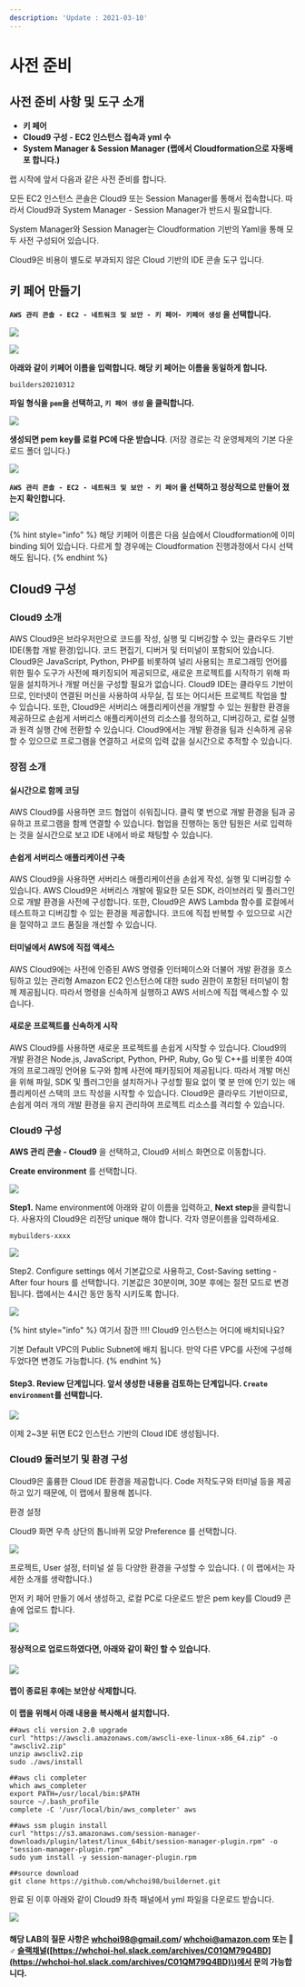 ```yaml
---
description: 'Update : 2021-03-10'
---
```


# 사전 준비

## 사전 준비 사항 및 도구 소개 

* **키 페어**
* **Cloud9 구성 - EC2 인스턴스 접속과 yml 수**
* **System Manager & Session Manager \(랩에서 Cloudformation으로 자동배포 합니다.\)** 

랩 시작에 앞서 다음과 같은 사전 준비를 합니다.

모든 EC2 인스턴스 콘솔은 Cloud9 또는 Session Manager를 통해서 접속합니다. 따라서 Cloud9과 System Manager - Session Manager가 반드시 필요합니다.

System Manager와 Session Manager는 Cloudformation 기반의 Yaml을 통해 모두 사전 구성되어 있습니다.

Cloud9은 비용이 별도로 부과되지 않은 Cloud 기반의 IDE 콘솔 도구 입니다.

## 키 페어 만들기

**`AWS 관리 콘솔 - EC2 - 네트워크 및 보안 - 키 페어- 키페어 생성` 을 선택합니다.**

![](../.gitbook/assets/image%20%2882%29.png)

![](../.gitbook/assets/image%20%2888%29.png)

**아래와 같이 키페어 이름을 입력합니다. 해당 키 페어는 이름을 동일하게 합니다.**

```text
builders20210312
```

**파일 형식을 `pem`을 선택하고, `키 페어 생성` 을 클릭합니다.**

![](../.gitbook/assets/image%20%2883%29.png)

**생성되면 pem key를 로컬 PC에 다운 받습니다**. \(저장 경로는 각 운영체제의 기본 다운로드 폴더 입니다.\)

![](../.gitbook/assets/image%20%2891%29.png)

**`AWS 관리 콘솔 - EC2 - 네트워크 및 보안 - 키 페어` 을 선택하고 정상적으로 만들어 졌는지 확인합니다.**

![](../.gitbook/assets/image%20%2881%29.png)

{% hint style="info" %}
해당 키페어 이름은 다음 실습에서 Cloudformation에 이미 binding 되어 있습니다. 다르게 할 경우에는 Cloudformation 진행과정에서 다시 선택해도 됩니다.
{% endhint %}

## Cloud9 구성

### Cloud9 소개

AWS Cloud9은 브라우저만으로 코드를 작성, 실행 및 디버깅할 수 있는 클라우드 기반 IDE\(통합 개발 환경\)입니다. 코드 편집기, 디버거 및 터미널이 포함되어 있습니다. Cloud9은 JavaScript, Python, PHP를 비롯하여 널리 사용되는 프로그래밍 언어를 위한 필수 도구가 사전에 패키징되어 제공되므로, 새로운 프로젝트를 시작하기 위해 파일을 설치하거나 개발 머신을 구성할 필요가 없습니다. Cloud9 IDE는 클라우드 기반이므로, 인터넷이 연결된 머신을 사용하여 사무실, 집 또는 어디서든 프로젝트 작업을 할 수 있습니다. 또한, Cloud9은 서버리스 애플리케이션을 개발할 수 있는 원활한 환경을 제공하므로 손쉽게 서버리스 애플리케이션의 리소스를 정의하고, 디버깅하고, 로컬 실행과 원격 실행 간에 전환할 수 있습니다. Cloud9에서는 개발 환경을 팀과 신속하게 공유할 수 있으므로 프로그램을 연결하고 서로의 입력 값을 실시간으로 추적할 수 있습니다.

### 장점 소개

#### 실시간으로 함께 코딩 <a id="Code_Together_in_Real_Time"></a>

AWS Cloud9를 사용하면 코드 협업이 쉬워집니다. 클릭 몇 번으로 개발 환경을 팀과 공유하고 프로그램을 함께 연결할 수 있습니다. 협업을 진행하는 동안 팀원은 서로 입력하는 것을 실시간으로 보고 IDE 내에서 바로 채팅할 수 있습니다.

#### 손쉽게 서버리스 애플리케이션 구축 <a id="Build_Serverless_Applications_with_Ease"></a>

AWS Cloud9을 사용하면 서버리스 애플리케이션을 손쉽게 작성, 실행 및 디버깅할 수 있습니다. AWS Cloud9은 서버리스 개발에 필요한 모든 SDK, 라이브러리 및 플러그인으로 개발 환경을 사전에 구성합니다. 또한, Cloud9은 AWS Lambda 함수를 로컬에서 테스트하고 디버깅할 수 있는 환경을 제공합니다. 코드에 직접 반복할 수 있으므로 시간을 절약하고 코드 품질을 개선할 수 있습니다.

#### 터미널에서 AWS에 직접 액세스 <a id="Direct_Terminal_Access_to_AWS"></a>

AWS Cloud9에는 사전에 인증된 AWS 명령줄 인터페이스와 더불어 개발 환경을 호스팅하고 있는 관리형 Amazon EC2 인스턴스에 대한 sudo 권한이 포함된 터미널이 함께 제공됩니다. 따라서 명령을 신속하게 실행하고 AWS 서비스에 직접 액세스할 수 있습니다.

#### 새로운 프로젝트를 신속하게 시작 <a id="Start_New_Projects_Quickly_"></a>

AWS Cloud9를 사용하면 새로운 프로젝트를 손쉽게 시작할 수 있습니다. Cloud9의 개발 환경은 Node.js, JavaScript, Python, PHP, Ruby, Go 및 C++를 비롯한 40여 개의 프로그래밍 언어용 도구와 함께 사전에 패키징되어 제공됩니다. 따라서 개발 머신을 위해 파일, SDK 및 플러그인을 설치하거나 구성할 필요 없이 몇 분 만에 인기 있는 애플리케이션 스택의 코드 작성을 시작할 수 있습니다. Cloud9은 클라우드 기반이므로, 손쉽게 여러 개의 개발 환경을 유지 관리하여 프로젝트 리소스를 격리할 수 있습니다.

### Cloud9 구성

**AWS 관리 콘솔 - Cloud9**  을 선택하고, Cloud9 서비스 화면으로 이동합니다.

**Create environment** 를 선택합니다.

![](../.gitbook/assets/image%20%2886%29.png)

**Step1.** Name environment에 아래와 같이 이름을 입력하고, **Next step**을 클릭합니다. 사용자의 Cloud9은 리전당 unique 해야 합니다. 각자 영문이름을 입력하세요.

```text
mybuilders-xxxx
```

![](../.gitbook/assets/image%20%2893%29.png)

Step2. Configure settings 에서 기본값으로 사용하고, Cost-Saving setting - After four hours 를 선택합니다. 기본값은 30분이며, 30분 후에는 절전 모드로 변경됩니다. 랩에서는 4시간 동안 동작 시키도록 합니다.

![](../.gitbook/assets/image%20%2890%29.png)

{% hint style="info" %}
여기서 잠깐 !!!! Cloud9 인스턴스는 어디에 배치되나요? 

기본 Default VPC의 Public Subnet에 배치 됩니다. 만약 다른 VPC를 사전에 구성해 두었다면 변경도 가능합니다.
{% endhint %}

#### Step3. Review 단계입니다. 앞서 생성한 내용을 검토하는 단계입니다. `Create environment`를 선택합니다.

![](../.gitbook/assets/image%20%2880%29.png)

이제 2~3분 뒤면 EC2 인스턴스 기반의 Cloud IDE 생성됩니다. 

### Cloud9 둘러보기 및 환경 구성 

Cloud9은 훌륭한 Cloud IDE 환경을 제공합니다. Code 저작도구와 터미널 등을 제공하고 있기 때문에, 이 랩에서 활용해 봅니다.

환경 설정

Cloud9 화면 우측 상단의 톱니바퀴 모양 Preference 를 선택합니다.

![](../.gitbook/assets/image%20%2885%29.png)

프로젝트, User 설정, 터미널 설 등 다양한 환경을 구성할 수 있습니다. \( 이 랩에서는 자세한 소개를 생략합니다.\)

먼저 키 페어 만들기 에서 생성하고, 로컬 PC로 다운로드 받은  pem key를 Cloud9 콘솔에 업로드 합니다.

![](../.gitbook/assets/image%20%2884%29.png)

#### 정상적으로 업로드하였다면, 아래와 같이 확인 할 수 있습니다. 

![](../.gitbook/assets/image%20%2889%29.png)

#### 랩이 종료된 후에는 보안상 삭제합니다. 

**이 랩을 위해서 아래 내용을 복사해서 설치합니다.**

```text
##aws cli version 2.0 upgrade
curl "https://awscli.amazonaws.com/awscli-exe-linux-x86_64.zip" -o "awscliv2.zip"
unzip awscliv2.zip
sudo ./aws/install

##aws cli completer
which aws_completer
export PATH=/usr/local/bin:$PATH
source ~/.bash_profile
complete -C '/usr/local/bin/aws_completer' aws

##aws ssm plugin install
curl "https://s3.amazonaws.com/session-manager-downloads/plugin/latest/linux_64bit/session-manager-plugin.rpm" -o "session-manager-plugin.rpm"
sudo yum install -y session-manager-plugin.rpm

##source download
git clone https://github.com/whchoi98/buildernet.git

```

완료 된 이후 아래와 같이 Cloud9 좌측 패널에서 yml 파일을 다운로드 받습니다. 

![](../.gitbook/assets/image%20%2894%29.png)



#### 해당 LAB의 질문 사항은 whchoi98@gmail.com/ whchoi@amazon.com 또는 🙋♂ [슬랙채널](https://whchoi-hol.slack.com/archives/C01QM79Q4BD)\([https://whchoi-hol.slack.com/archives/C01QM79Q4BD](https://whchoi-hol.slack.com/archives/C01QM79Q4BD)\)에서 문의 가능합니다. 







